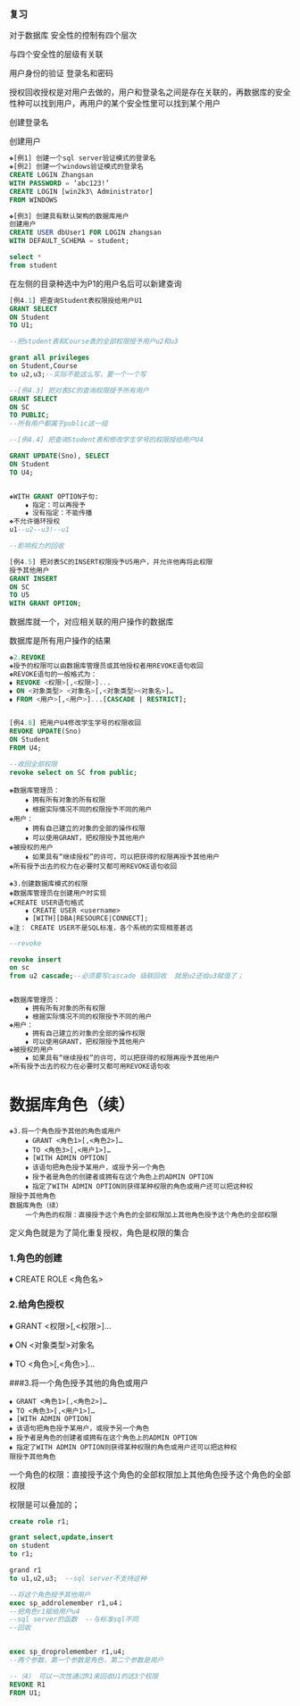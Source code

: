### 复习

对于数据库  安全性的控制有四个层次

与四个安全性的层级有关联

用户身份的验证  登录名和密码

授权回收授权是对用户去做的，用户和登录名之间是存在关联的，再数据库的安全性种可以找到用户，再用户的某个安全性里可以找到某个用户

创建登录名

创建用户

```sql
❖[例1] 创建一个sql server验证模式的登录名
❖[例2] 创建一个windows验证模式的登录名
CREATE LOGIN Zhangsan
WITH PASSWORD = ‘abc123!’
CREATE LOGIN [win2k3\ Administrator]
FROM WINDOWS

❖[例3] 创建具有默认架构的数据库用户
创建用户
CREATE USER dbUser1 FOR LOGIN zhangsan
WITH DEFAULT_SCHEMA = student;
```

```sql
select *
from student

```

在左侧的目录种选中为P1的用户名后可以新建查询

```sql
[例4.1] 把查询Student表权限授给用户U1
GRANT SELECT
ON Student
TO U1;

--把student表和Course表的全部权限授予用户u2和u3

grant all privileges
on Student,Course
to u2,u3;--实际不能这么写，要一个一个写

```

```sql
--[例4.3] 把对表SC的查询权限授予所有用户
GRANT SELECT
ON SC
TO PUBLIC; 
--所有用户都属于public这一组
```



```SQL
--[例4.4] 把查询Student表和修改学生学号的权限授给用户U4

GRANT UPDATE(Sno), SELECT
ON Student
TO U4;


❖WITH GRANT OPTION子句:
	⬧ 指定：可以再授予
	⬧ 没有指定：不能传播
❖不允许循环授权
u1--u2--u3!--u1

--影响权力的回收

```



```sql
[例4.5] 把对表SC的INSERT权限授予U5用户，并允许他再将此权限
授予其他用户
GRANT INSERT
ON SC
TO U5
WITH GRANT OPTION;
```

数据库就一个，对应相关联的用户操作的数据库

数据库是所有用户操作的结果

```sql
❖2.REVOKE
❖授予的权限可以由数据库管理员或其他授权者用REVOKE语句收回
❖REVOKE语句的一般格式为：
⬧ REVOKE <权限>[,<权限>]... 
⬧ ON <对象类型> <对象名>[,<对象类型><对象名>]…
⬧ FROM <用户>[,<用户>]...[CASCADE | RESTRICT];


[例4.8] 把用户U4修改学生学号的权限收回
REVOKE UPDATE(Sno)
ON Student 
FROM U4;

--收回全部权限
revoke select on SC from public;
```



```
❖数据库管理员：
	⬧ 拥有所有对象的所有权限
	⬧ 根据实际情况不同的权限授予不同的用户
❖用户：
	⬧ 拥有自己建立的对象的全部的操作权限
	⬧ 可以使用GRANT，把权限授予其他用户
❖被授权的用户
	⬧ 如果具有“继续授权”的许可，可以把获得的权限再授予其他用户
❖所有授予出去的权力在必要时又都可用REVOKE语句收回

❖3.创建数据库模式的权限
❖数据库管理员在创建用户时实现
❖CREATE USER语句格式
	⬧ CREATE USER <username> 
	⬧ [WITH][DBA|RESOURCE|CONNECT];
❖注： CREATE USER不是SQL标准，各个系统的实现相差甚远
```



```sql
--revoke

revoke insert
on sc
from u2 cascade;--必须要写cascade 级联回收  就是u2还给u3赋值了；


❖数据库管理员：
	⬧ 拥有所有对象的所有权限
	⬧ 根据实际情况不同的权限授予不同的用户
❖用户：
	⬧ 拥有自己建立的对象的全部的操作权限
	⬧ 可以使用GRANT，把权限授予其他用户
❖被授权的用户
	⬧ 如果具有“继续授权”的许可，可以把获得的权限再授予其他用户
❖所有授予出去的权力在必要时又都可用REVOKE语句收


```

# 数据库角色（续） 

```
❖3.将一个角色授予其他的角色或用户
    ⬧ GRANT <角色1>[,<角色2>]…
	⬧ TO <角色3>[,<用户1>]… 
	⬧ [WITH ADMIN OPTION]
	⬧ 该语句把角色授予某用户，或授予另一个角色
	⬧ 授予者是角色的创建者或拥有在这个角色上的ADMIN OPTION
	⬧ 指定了WITH ADMIN OPTION则获得某种权限的角色或用户还可以把这种权
限授予其他角色
数据库角色（续）
	一个角色的权限：直接授予这个角色的全部权限加上其他角色授予这个角色的全部权限
```

定义角色就是为了简化重复授权，角色是权限的集合



### 1.角色的创建

⬧ CREATE ROLE <角色名>  

### 2.给角色授权

⬧ GRANT <权限>[,<权限>]…  

⬧ ON <对象类型>对象名

 ⬧ TO <角色>[,<角色>]… 

###3.将一个角色授予其他的角色或用户



```
⬧ GRANT <角色1>[,<角色2>]…
⬧ TO <角色3>[,<用户1>]… 
⬧ [WITH ADMIN OPTION]
⬧ 该语句把角色授予某用户，或授予另一个角色
⬧ 授予者是角色的创建者或拥有在这个角色上的ADMIN OPTION
⬧ 指定了WITH ADMIN OPTION则获得某种权限的角色或用户还可以把这种权
限授予其他角色

```

一个角色的权限：直接授予这个角色的全部权限加上其他角色授予这个角色的全部权限

权限是可以叠加的；

```sql
create role r1;

grant select,update,insert
on student
to r1;

grand r1
to u1,u2,u3;  --sql server不支持这种

--将这个角色授予其他用户
exec sp_addrolemember r1,u4；
--把角色r1赋给用户u4
--sql server的函数  --与标准sql不同
--回收


exec sp_droprolemember r1,u4;
--两个参数，第一个参数是角色，第二个参数是用户

--（4） 可以一次性通过R1来回收U1的这3个权限
REVOKE R1 
FROM U1;
```

